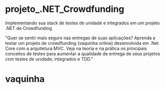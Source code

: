 # projeto_.NET_Crowdfunding

Implementando sua stack de testes de unidade e integrados em um projeto .NET de Crowdfunding  

"Quer se sentir mais seguro nas entregas de suas aplicações? Aprenda a testar um projeto de crowdfunding (vaquinha online) desenvolvida em .Net Core com a arquitetura MVC. Veja na teoria e na prática os principais conceitos de testes para aumentar a qualidade de entrega de seus projetos com testes de unidade, integrados e TDD."
# vaquinha
